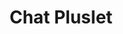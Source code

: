 ---
title: Chat Pluslet
tags: [pluslets]
keywords: pluslets
last_updated: Dec 2, 2016
summary: 
sidebar: sp4_sidebar
permalink: sp4_pluslet_chat.html
folder: sp4
---